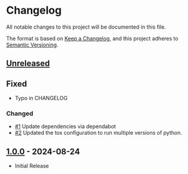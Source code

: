 # Changelog

All notable changes to this project will be documented in this file.

The format is based on [Keep a Changelog](https://keepachangelog.com/en/1.1.0/),
and this project adheres to [Semantic Versioning](https://semver.org/spec/v2.0.0.html).

## [Unreleased]

## Fixed

- Typo in CHANGELOG
  
### Changed

- [#1](https://github.com/joe-mccarthy/harlow-bindicator/pull/1) Update dependencies via dependabot
- [#2](https://github.com/joe-mccarthy/harlow-bindicator/issues/2) Updated the tox configuration to run multiple versions of python.

## [1.0.0] - 2024-08-24

- Initial Release

[unreleased]: https://github.com/joe-mccarthy/harlow-bindicator/compare/1.0.0...HEAD
[1.0.0]: https://github.com/joe-mccarthy/harlow-bindicator/releases/tag/1.0.0
